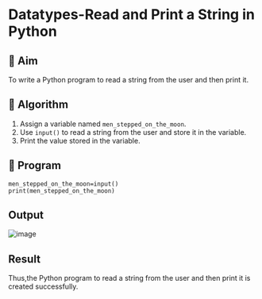 # Datatypes-Read and Print a String in Python

## 🎯 Aim
To write a Python program to read a string from the user and then print it.

## 🧠 Algorithm
1. Assign a variable named `men_stepped_on_the_moon`.
2. Use `input()` to read a string from the user and store it in the variable.
3. Print the value stored in the variable.

## 🧾 Program
```
men_stepped_on_the_moon=input()
print(men_stepped_on_the_moon)
```
## Output
![image](https://github.com/user-attachments/assets/ee4c2001-4ee6-478c-a98c-58fa7f58d55b)

## Result
Thus,the Python program to read a string from the user and then print it is created successfully.
